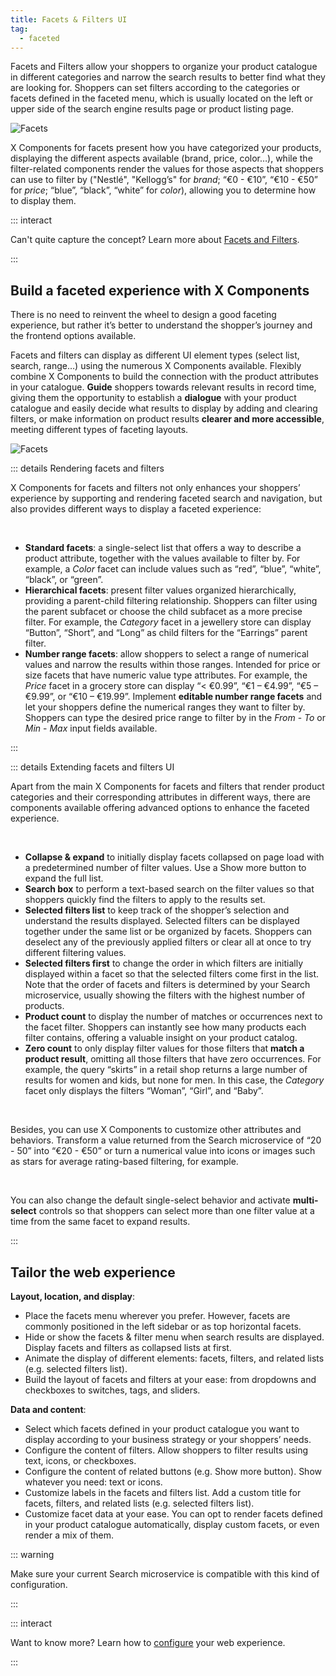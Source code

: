```yaml
---
title: Facets & Filters UI
tag:
  - faceted
---
```


Facets and Filters allow your shoppers to organize your product catalogue in different categories
and narrow the search results to better find what they are looking for. Shoppers can set filters
according to the categories or facets defined in the faceted menu, which is usually located on the
left or upper side of the search engine results page or product listing page.

![Facets](~@assets/media/interface/x-facets.gif)

X&nbsp;Components for facets present how you have categorized your products, displaying the
different aspects available (brand, price, color…), while the filter-related components render the
values for those aspects that shoppers can use to filter by ("Nestlé", "Kellogg’s" for _brand_;
“€0 - €10”, “€10 - €50” for _price_; “blue”, “black”, “white” for _color_), allowing you to
determine how to display them.

<!--Originally, the X&nbsp;Components for facets and filters were designed for **search**. However,
since they can precisely organize and filter your product catalogue to bring out the products that
best fit your shoppers’ needs, you can also use them for **catalogue navigation** and **product
discovery**. You can guide shoppers through your product catalogue faster, allowing them to navigate
and browse different product classifications directly from the faceted menu in your shop, without
having to search.-->

::: interact

Can't quite capture the concept? Learn more about
[Facets and Filters](../overview/facets-and-filters-overview.md).

:::

## Build a faceted experience with X Components

There is no need to reinvent the wheel to design a good faceting experience, but rather it’s better
to understand the shopper’s journey and the frontend options available.

Facets and filters can display as different UI element types (select list, search, range…) using the
numerous X&nbsp;Components available. Flexibly combine X&nbsp;Components to build the connection
with the product attributes in your catalogue. **Guide** shoppers towards relevant results in record
time, giving them the opportunity to establish a **dialogue** with your product catalogue and easily
decide what results to display by adding and clearing filters, or make information on product
results **clearer and more accessible**, meeting different types of faceting layouts.

![Facets](~@assets/media/interface/x-facets.svg)

::: details Rendering facets and filters

X&nbsp;Components for facets and filters not only enhances your shoppers’ experience by supporting
and rendering faceted search and navigation, but also provides different ways to display a faceted
experience:

</br>

- **Standard facets**: a single-select list that offers a way to describe a product attribute,
  together with the values available to filter by. For example, a _Color_ facet can include values
  such as “red”, “blue”, “white”, “black”, or “green”.
- **Hierarchical facets**: present filter values organized hierarchically, providing a parent-child
  filtering relationship. Shoppers can filter using the parent subfacet or choose the child subfacet
  as a more precise filter. For example, the _Category_ facet in a jewellery store can display
  “Button”, “Short”, and “Long” as child filters for the “Earrings” parent filter.
- **Number range facets**: allow shoppers to select a range of numerical values and narrow the
  results within those ranges. Intended for price or size facets that have numeric value type
  attributes. For example, the _Price_ facet in a grocery store can display “< €0.99”, “€1 – €4.99”,
  “€5 – €9.99”, or “€10 – €19.99”. Implement **editable number range facets** and let your shoppers
  define the numerical ranges they want to filter by. Shoppers can type the desired price range to
  filter by in the _From_ - _To_ or _Min_ - _Max_ input fields available.

:::

::: details Extending facets and filters UI

Apart from the main X&nbsp;Components for facets and filters that render product categories and
their corresponding attributes in different ways, there are components available offering advanced
options to enhance the faceted experience.

</br>

- **Collapse & expand** to initially display facets collapsed on page load with a predetermined
  number of filter values. Use a Show more button to expand the full list.
- **Search box** to perform a text-based search on the filter values so that shoppers quickly find
  the filters to apply to the results set.
- **Selected filters list** to keep track of the shopper’s selection and understand the results
  displayed. Selected filters can be displayed together under the same list or be organized by
  facets. Shoppers can deselect any of the previously applied filters or clear all at once to try
  different filtering values.
- **Selected filters first** to change the order in which filters are initially displayed within a
  facet so that the selected filters come first in the list. Note that the order of facets and
  filters is determined by your Search microservice, usually showing the filters with the highest
  number of products.
- **Product count** to display the number of matches or occurrences next to the facet filter.
  Shoppers can instantly see how many products each filter contains, offering a valuable insight on
  your product catalog.
- **Zero count** to only display filter values for those filters that **match a product result**,
  omitting all those filters that have zero occurrences. For example, the query “skirts” in a retail
  shop returns a large number of results for women and kids, but none for men. In this case, the
  _Category_ facet only displays the filters “Woman”, “Girl”, and “Baby”.

</br>

Besides, you can use X&nbsp;Components to customize other attributes and behaviors. Transform a
value returned from the Search microservice of “20 - 50” into “€20 - €50” or turn a numerical value
into icons or images such as stars for average rating-based filtering, for example.

</br>

You can also change the default single-select behavior and activate **multi-select** controls so
that shoppers can select more than one filter value at a time from the same facet to expand results.

:::

## Tailor the web experience

**Layout, location, and display**:

- Place the facets menu wherever you prefer. However, facets are commonly positioned in the left
  sidebar or as top horizontal facets.
- Hide or show the facets & filter menu when search results are displayed. Display facets and
  filters as collapsed lists at first.
- Animate the display of different elements: facets, filters, and related lists (e.g. selected
  filters list).
- Build the layout of facets and filters at your ease: from dropdowns and checkboxes to switches,
  tags, and sliders.

**Data and content**:

- Select which facets defined in your product catalogue you want to display according to your
  business strategy or your shoppers’ needs.
- Configure the content of filters. Allow shoppers to filter results using text, icons, or
  checkboxes.
- Configure the content of related buttons (e.g. Show more button). Show whatever you need: text or
  icons.
- Customize labels in the facets and filters list. Add a custom title for facets, filters, and
  related lists (e.g. selected filters list).
- Customize facet data at your ease. You can opt to render facets defined in your product catalogue
  automatically, display custom facets, or even render a mix of them.

::: warning

Make sure your current Search microservice is compatible with this kind of configuration.

:::

::: interact

Want to know more? Learn how to
[configure](/develop-empathy-platform/ui-reference/components/facets/) your web experience.

:::
